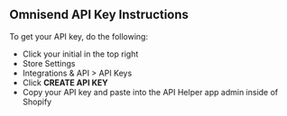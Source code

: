 ## Omnisend API Key Instructions
To get your API key, do the following:
* Click your initial in the top right
* Store Settings
* Integrations & API > API Keys
* Click __CREATE API KEY__
* Copy your API key and paste into the API Helper app admin inside of Shopify
